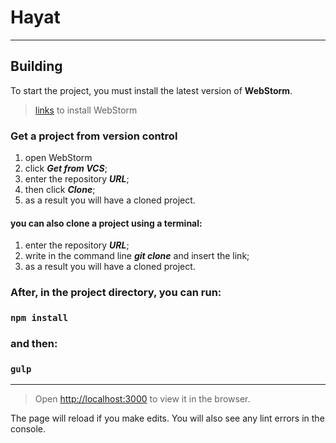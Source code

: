 # Hayat
____
## Building
To start the project, you must  install the latest version of **WebStorm**.
> [links](https://www.jetbrains.com/webstorm/) to install WebStorm

### Get a project from version control
1. open WebStorm 
2. click ***Get from VCS***;
4. enter the repository ***URL***;
5. then click ***Clone***;
6. as a result you will have a cloned project.

#### you can also clone a project using a terminal:
1. enter the repository ***URL***;
2. write in the command line ***git clone*** and insert the link;
3. as a result you will have a cloned project.

### After, in the project directory, you can run:
### `npm install`
### and then:
### `gulp`
____
> Open [http://localhost:3000](http://localhost:3000) to view it in the browser.

The page will reload if you make edits.
You will also see any lint errors in the console.
